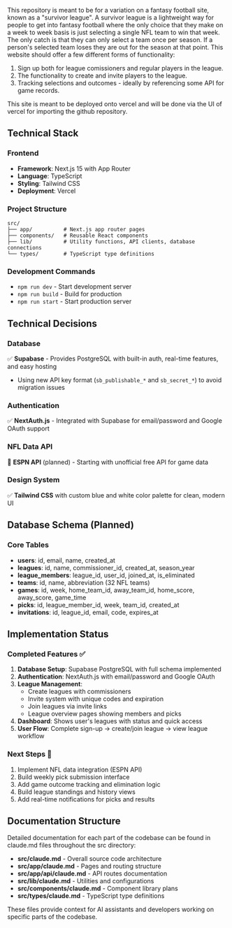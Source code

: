 This repository is meant to be for a variation on a fantasy football site, known as a "survivor league". 
A survivor league is a lightweight way for people to get into fantasy football where the only choice that they make on a week to week basis is just selecting a single NFL team to win that week. The only catch is that they can only select a team once per season. 
If a person's selected team loses they are out for the season at that point. 
This website should offer a few different forms of functionality:
1. Sign up both for league comissioners and regular players in the league.
2. The functionality to create and invite players to the league.
3. Tracking selections and outcomes - ideally by referencing some API for game records.


This site is meant to be deployed onto vercel and will be done via the UI of vercel for importing the github repository.

## Technical Stack

### Frontend
- **Framework**: Next.js 15 with App Router
- **Language**: TypeScript
- **Styling**: Tailwind CSS
- **Deployment**: Vercel

### Project Structure
```
src/
├── app/          # Next.js app router pages
├── components/   # Reusable React components
├── lib/          # Utility functions, API clients, database connections
└── types/        # TypeScript type definitions
```

### Development Commands
- `npm run dev` - Start development server
- `npm run build` - Build for production
- `npm run start` - Start production server

## Technical Decisions

### Database
✅ **Supabase** - Provides PostgreSQL with built-in auth, real-time features, and easy hosting
- Using new API key format (`sb_publishable_*` and `sb_secret_*`) to avoid migration issues

### Authentication
✅ **NextAuth.js** - Integrated with Supabase for email/password and Google OAuth support

### NFL Data API
🔄 **ESPN API** (planned) - Starting with unofficial free API for game data

### Design System
✅ **Tailwind CSS** with custom blue and white color palette for clean, modern UI

## Database Schema (Planned)

### Core Tables
- **users**: id, email, name, created_at
- **leagues**: id, name, commissioner_id, created_at, season_year
- **league_members**: league_id, user_id, joined_at, is_eliminated
- **teams**: id, name, abbreviation (32 NFL teams)
- **games**: id, week, home_team_id, away_team_id, home_score, away_score, game_time
- **picks**: id, league_member_id, week, team_id, created_at
- **invitations**: id, league_id, email, code, expires_at

## Implementation Status

### Completed Features ✅
1. **Database Setup**: Supabase PostgreSQL with full schema implemented
2. **Authentication**: NextAuth.js with email/password and Google OAuth
3. **League Management**: 
   - Create leagues with commissioners
   - Invite system with unique codes and expiration
   - Join leagues via invite links
   - League overview pages showing members and picks
4. **Dashboard**: Shows user's leagues with status and quick access
5. **User Flow**: Complete sign-up → create/join league → view league workflow

### Next Steps 🔄
1. Implement NFL data integration (ESPN API)
2. Build weekly pick submission interface
3. Add game outcome tracking and elimination logic
4. Build league standings and history views
5. Add real-time notifications for picks and results

## Documentation Structure

Detailed documentation for each part of the codebase can be found in claude.md files throughout the src directory:

- **src/claude.md** - Overall source code architecture
- **src/app/claude.md** - Pages and routing structure
- **src/app/api/claude.md** - API routes documentation
- **src/lib/claude.md** - Utilities and configurations
- **src/components/claude.md** - Component library plans
- **src/types/claude.md** - TypeScript type definitions

These files provide context for AI assistants and developers working on specific parts of the codebase.